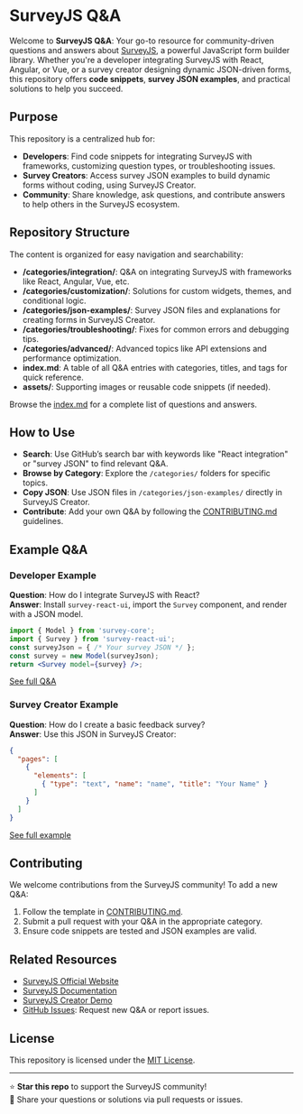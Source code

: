 # SurveyJS Q&A

Welcome to **SurveyJS Q&A**: Your go-to resource for community-driven questions and answers about [SurveyJS](https://surveyjs.io/), a powerful JavaScript form builder library. Whether you're a developer integrating SurveyJS with React, Angular, or Vue, or a survey creator designing dynamic JSON-driven forms, this repository offers **code snippets**, **survey JSON examples**, and practical solutions to help you succeed.

## Purpose
This repository is a centralized hub for:
- **Developers**: Find code snippets for integrating SurveyJS with frameworks, customizing question types, or troubleshooting issues.
- **Survey Creators**: Access survey JSON examples to build dynamic forms without coding, using SurveyJS Creator.
- **Community**: Share knowledge, ask questions, and contribute answers to help others in the SurveyJS ecosystem.

## Repository Structure
The content is organized for easy navigation and searchability:

- **/categories/integration/**: Q&A on integrating SurveyJS with frameworks like React, Angular, Vue, etc.
- **/categories/customization/**: Solutions for custom widgets, themes, and conditional logic.
- **/categories/json-examples/**: Survey JSON files and explanations for creating forms in SurveyJS Creator.
- **/categories/troubleshooting/**: Fixes for common errors and debugging tips.
- **/categories/advanced/**: Advanced topics like API extensions and performance optimization.
- **index.md**: A table of all Q&A entries with categories, titles, and tags for quick reference.
- **assets/**: Supporting images or reusable code snippets (if needed).

Browse the [index.md](./index.md) for a complete list of questions and answers.

## How to Use
- **Search**: Use GitHub’s search bar with keywords like "React integration" or "survey JSON" to find relevant Q&A.
- **Browse by Category**: Explore the `/categories/` folders for specific topics.
- **Copy JSON**: Use JSON files in `/categories/json-examples/` directly in SurveyJS Creator.
- **Contribute**: Add your own Q&A by following the [CONTRIBUTING.md](./CONTRIBUTING.md) guidelines.

## Example Q&A
### Developer Example
**Question**: How do I integrate SurveyJS with React?  
**Answer**: Install `survey-react-ui`, import the `Survey` component, and render with a JSON model.  
```jsx
import { Model } from 'survey-core';
import { Survey } from 'survey-react-ui';
const surveyJson = { /* Your survey JSON */ };
const survey = new Model(surveyJson);
return <Survey model={survey} />;
```
[See full Q&A](./categories/integration/how-to-integrate-surveyjs-with-react.md)

### Survey Creator Example
**Question**: How do I create a basic feedback survey?  
**Answer**: Use this JSON in SurveyJS Creator:  
```json
{
  "pages": [
    {
      "elements": [
        { "type": "text", "name": "name", "title": "Your Name" }
      ]
    }
  ]
}
```
[See full example](./categories/json-examples/basic-survey-form.md)

## Contributing
We welcome contributions from the SurveyJS community! To add a new Q&A:
1. Follow the template in [CONTRIBUTING.md](./CONTRIBUTING.md).
2. Submit a pull request with your Q&A in the appropriate category.
3. Ensure code snippets are tested and JSON examples are valid.

## Related Resources
- [SurveyJS Official Website](https://surveyjs.io/)
- [SurveyJS Documentation](https://surveyjs.io/documentation)
- [SurveyJS Creator Demo](https://surveyjs.io/create-survey)
- [GitHub Issues](https://github.com/surveyjs/survey-qa/issues): Request new Q&A or report issues.

## License
This repository is licensed under the [MIT License](./LICENSE).

---

⭐ **Star this repo** to support the SurveyJS community!  
📢 Share your questions or solutions via pull requests or issues.
